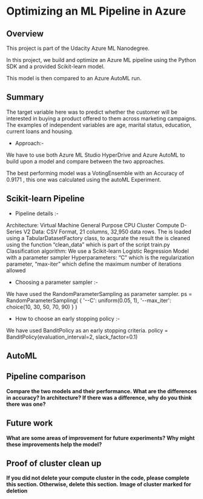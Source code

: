 # Optimizing an ML Pipeline in Azure

## Overview
This project is part of the Udacity Azure ML Nanodegree.

In this project, we build and optimize an Azure ML pipeline using the Python SDK and a provided Scikit-learn model.

This model is then compared to an Azure AutoML run.

## Summary

The target variable here was to predict whether the customer will be interested in buying a product offered to them across marketing campaigns. The examples of independent variables are age, marital status, education, current loans and housing. 

- Approach:-

We have to use both Azure ML Studio HyperDrive and Azure AutoML to build upon a model and compare between the two approaches.

The best performing model was a VotingEnsemble with an Accuracy of 0.9171 , this one was calculated using the autoML Experiment.

## Scikit-learn Pipeline

- Pipeline details :-

Architecture: Virtual Machine General Purpose CPU Cluster Compute D-Series V2
Data: CSV Format, 21 columns, 32,950 data rows. The is loaded using a TabularDatasetFactory class, to acqurate the result the is cleaned using the function “clean_data” which is part of the script train.py
Classification algorithm: We use a Scikit-learn Logistic Regression Model with a parameter sampler
Hyperparameters: “C” which is the regularization parameter, “max-iter” which define the maximum number of iterations allowed

- Choosing a parameter sampler :-

We have used the RandomParameterSampling as parameter sampler.
ps = RandomParameterSampling( { '--C': uniform(0.05, 1), '--max_iter': choice(10, 30, 50, 70, 90) } )

- How to choose an early stopping policy :-

We have used BanditPolicy as an early stopping criteria.
policy = BanditPolicy(evaluation_interval=2, slack_factor=0.1)

## AutoML

## Pipeline comparison
**Compare the two models and their performance. What are the differences in accuracy? In architecture? If there was a difference, why do you think there was one?**

## Future work
**What are some areas of improvement for future experiments? Why might these improvements help the model?**

## Proof of cluster clean up
**If you did not delete your compute cluster in the code, please complete this section. Otherwise, delete this section.**
**Image of cluster marked for deletion**
